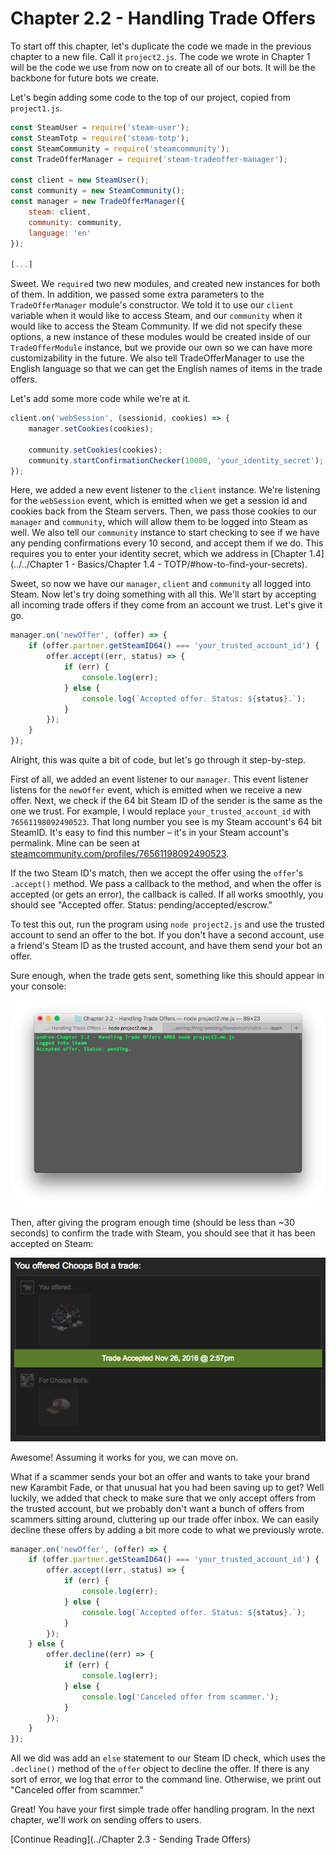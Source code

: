 # Chapter 2.2 - Handling Trade Offers

To start off this chapter, let's duplicate the code we made in the previous
chapter to a new file. Call it `project2.js`. The code we wrote in Chapter 1
will be the code we use from now on to create all of our bots. It will be the
backbone for future bots we create.

Let's begin adding some code to the top of our project, copied from
`project1.js`.

```js
const SteamUser = require('steam-user');
const SteamTotp = require('steam-totp');
const SteamCommunity = require('steamcommunity');
const TradeOfferManager = require('steam-tradeoffer-manager');

const client = new SteamUser();
const community = new SteamCommunity();
const manager = new TradeOfferManager({
	steam: client,
	community: community,
	language: 'en'
});

[...]
```

Sweet. We `require`d two new modules, and created new instances for both of
them. In addition, we passed some extra parameters to the `TradeOfferManager`
module's constructor. We told it to use our `client` variable when it would
like to access Steam, and our `community` when it would like to access
the Steam Community. If we did not specify these options, a new instance of
these modules would be created inside of our `TradeOfferModule` instance, but we
provide our own so we can have more customizability in the future. We also tell
TradeOfferManager to use the English language so that we can get the English
names of items in the trade offers.

Let's add some more code while we're at it.

```js
client.on('webSession', (sessionid, cookies) => {
	manager.setCookies(cookies);

	community.setCookies(cookies);
	community.startConfirmationChecker(10000, 'your_identity_secret');
});
```

Here, we added a new event listener to the `client` instance. We're listening
for the `webSession` event, which is emitted when we get a session id and
cookies back from the Steam servers. Then, we pass those cookies to our
`manager` and `community`, which will allow them to be logged into Steam as
well. We also tell our `community` instance to start checking to see if we have
any pending confirmations every 10 second, and accept them if we do. This
requires you to enter your identity secret, which we address in [Chapter 1.4](../../Chapter 1 - Basics/Chapter 1.4 - TOTP/#how-to-find-your-secrets).

Sweet, so now we have our `manager`, `client` and `community` all
logged into Steam. Now let's try doing something with all this. We'll start by
accepting all incoming trade offers if they come from an account we trust.
Let's give it go.

```js
manager.on('newOffer', (offer) => {
	if (offer.partner.getSteamID64() === 'your_trusted_account_id') {
		offer.accept((err, status) => {
			if (err) {
				console.log(err);
			} else {
				console.log(`Accepted offer. Status: ${status}.`);
			}
		});
	}
});
```

Alright, this was quite a bit of code, but let's go through it step-by-step.

First of all, we added an event listener to our `manager`. This event listener
listens for the `newOffer` event, which is emitted when we receive a new offer.
Next, we check if the 64 bit Steam ID of the sender is the same as the one we
trust. For example, I would replace `your_trusted_account_id` with
`76561198092490523`. That long number you see is my Steam account's 64 bit
SteamID. It's easy to find this number – it's in your Steam account's
permalink. Mine can be seen at [steamcommunity.com/profiles/76561198092490523](https://steamcommunity.com/profiles/76561198092490523).

If the two Steam ID's match, then we accept the offer using the `offer`'s
`.accept()` method. We pass a callback to the method, and when the offer is
accepted (or gets an error), the callback is called. If all works smoothly, you
should see "Accepted offer. Status: pending/accepted/escrow."

To test this out, run the program using `node project2.js` and use the trusted
account to send an offer to the bot. If you don't have a second account, use a
friend's Steam ID as the trusted account, and have them send your bot an offer.

Sure enough, when the trade gets sent, something like this should appear in
your console:

![console.png](./screenshots/console.png)

Then, after giving the program enough time (should be less than ~30 seconds) to
confirm the trade with Steam, you should see that it has been accepted on
Steam:

![trade.png](./screenshots/trade.png)

Awesome! Assuming it works for you, we can move on.

What if a scammer sends your bot an offer and wants to take your brand new
Karambit Fade, or that unusual hat you had been saving up to get? Well luckily,
we added that check to make sure that we only accept offers from the trusted
account, but we probably don't want a bunch of offers from scammers sitting
around, cluttering up our trade offer inbox. We can easily decline these offers
by adding a bit more code to what we previously wrote.

```js
manager.on('newOffer', (offer) => {
	if (offer.partner.getSteamID64() === 'your_trusted_account_id') {
		offer.accept((err, status) => {
			if (err) {
				console.log(err);
			} else {
				console.log(`Accepted offer. Status: ${status}.`);
			}
		});
	} else {
		offer.decline((err) => {
			if (err) {
				console.log(err);
			} else {
				console.log('Canceled offer from scammer.');
			}
		});
	}
});
```

All we did was add an `else` statement to our Steam ID check, which uses the
`.decline()` method of the `offer` object to decline the offer. If there is any
sort of error, we log that error to the command line. Otherwise, we print out
"Canceled offer from scammer."

Great! You have your first simple trade offer handling program. In the next
chapter, we'll work on sending offers to users.

[Continue Reading](../Chapter 2.3 - Sending Trade Offers)
